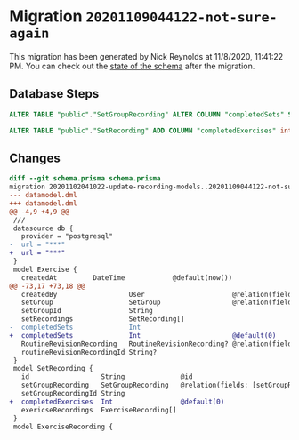 # Migration `20201109044122-not-sure-again`

This migration has been generated by Nick Reynolds at 11/8/2020, 11:41:22 PM.
You can check out the [state of the schema](./schema.prisma) after the migration.

## Database Steps

```sql
ALTER TABLE "public"."SetGroupRecording" ALTER COLUMN "completedSets" SET DEFAULT 0;

ALTER TABLE "public"."SetRecording" ADD COLUMN "completedExercises" integer  NOT NULL DEFAULT 0;
```

## Changes

```diff
diff --git schema.prisma schema.prisma
migration 20201102041022-update-recording-models..20201109044122-not-sure-again
--- datamodel.dml
+++ datamodel.dml
@@ -4,9 +4,9 @@
 ///
 datasource db {
   provider = "postgresql"
-  url = "***"
+  url = "***"
 }
 model Exercise {
   createdAt         DateTime            @default(now())
@@ -73,17 +73,18 @@
   createdBy                  User                      @relation(fields: [createdById], references: [id])
   setGroup                   SetGroup                  @relation(fields: [setGroupId], references: [id])
   setGroupId                 String
   setRecordings              SetRecording[]
-  completedSets              Int
+  completedSets              Int                       @default(0)
   RoutineRevisionRecording   RoutineRevisionRecording? @relation(fields: [routineRevisionRecordingId], references: [id])
   routineRevisionRecordingId String?
 }
 model SetRecording {
   id                  String              @id
   setGroupRecording   SetGroupRecording   @relation(fields: [setGroupRecordingId], references: [id])
   setGroupRecordingId String
+  completedExercises  Int                 @default(0)
   exericseRecordings  ExerciseRecording[]
 }
 model ExerciseRecording {
```


